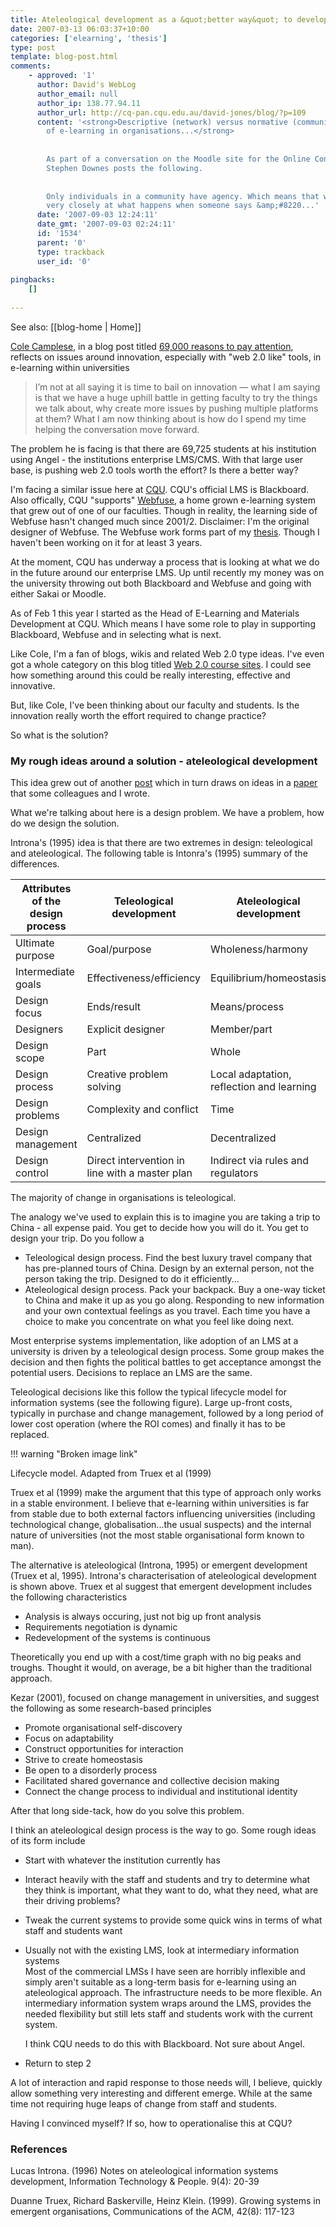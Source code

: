 ```yaml
---
title: Ateleological development as a &quot;better way&quot; to develop university e-learning systems
date: 2007-03-13 06:03:37+10:00
categories: ['elearning', 'thesis']
type: post
template: blog-post.html
comments:
    - approved: '1'
      author: David's WebLog
      author_email: null
      author_ip: 138.77.94.11
      author_url: http://cq-pan.cqu.edu.au/david-jones/blog/?p=109
      content: '<strong>Descriptive (network) versus normative (community) based development
        of e-learning in organisations...</strong>
    
    
        As part of a conversation on the Moodle site for the Online Connectivism Conference
        Stephen Downes posts the following.
    
    
        Only individuals in a community have agency. Which means that we need to look
        very closely at what happens when someone says &amp;#8220...'
      date: '2007-09-03 12:24:11'
      date_gmt: '2007-09-03 02:24:11'
      id: '1534'
      parent: '0'
      type: trackback
      user_id: '0'
    
pingbacks:
    []
    
---
```


See also: [[blog-home | Home]]

[Cole Camplese](http://camplesegroup.com/blog/?page_id=68), in a blog post titled [69,000 reasons to pay attention](http://camplesegroup.com/blog/?p=623), reflects on issues around innovation, especially with "web 2.0 like" tools, in e-learning within universities

> I’m not at all saying it is time to bail on innovation — what I am saying is that we have a huge uphill battle in getting faculty to try the things we talk about, why create more issues by pushing multiple platforms at them? What I am now thinking about is how do I spend my time helping the conversation move forward.

The problem he is facing is that there are 69,725 students at his institution using Angel - the institutions enterprise LMS/CMS. With that large user base, is pushing web 2.0 tools worth the effort? Is there a better way?

I'm facing a similar issue here at [CQU](http://www.cqu.edu.au/). CQU's official LMS is Blackboard. Also offically, CQU "supports" [Webfuse](http://webfuse.cqu.edu.au/), a home grown e-learning system that grew out of one of our faculties. Though in reality, the learning side of Webfuse hasn't changed much since 2001/2. Disclaimer: I'm the original designer of Webfuse. The Webfuse work forms part of my [thesis](http://cq-pan.cqu.edu.au/david-jones/Projects/Masters/). Though I haven't been working on it for at least 3 years.

At the moment, CQU has underway a process that is looking at what we do in the future around our enterprise LMS. Up until recently my money was on the university throwing out both Blackboard and Webfuse and going with either Sakai or Moodle.

As of Feb 1 this year I started as the Head of E-Learning and Materials Development at CQU. Which means I have some role to play in supporting Blackboard, Webfuse and in selecting what is next.

Like Cole, I'm a fan of blogs, wikis and related Web 2.0 type ideas. I've even got a whole category on this blog titled [Web 2.0 course sites](http://cq-pan.cqu.edu.au/david-jones/blog/?cat=9). I could see how something around this could be really interesting, effective and innovative.

But, like Cole, I've been thinking about our faculty and students. Is the innovation really worth the effort required to change practice?

So what is the solution?

### My rough ideas around a solution - ateleological development

This idea grew out of another [post](http://cq-pan.cqu.edu.au/david-jones/blog/?p=99) which in turn draws on ideas in a [paper](http://cq-pan.cqu.edu.au/david-jones/Publications/Papers_and_Books/Brake/) that some colleagues and I wrote.

What we're talking about here is a design problem. We have a problem, how do we design the solution.

Introna's (1995) idea is that there are two extremes in design: teleological and ateleological. The following table is Intonra's (1995) summary of the differences.

| Attributes of the design process | Teleological development | Ateleological development |
| --- | --- | --- |
| Ultimate purpose | Goal/purpose | Wholeness/harmony |
| Intermediate goals | Effectiveness/efficiency | Equilibrium/homeostasis |
| Design focus | Ends/result | Means/process |
| Designers | Explicit designer | Member/part |
| Design scope | Part | Whole |
| Design process | Creative problem solving | Local adaptation, reflection and learning |
| Design problems | Complexity and conflict | Time |
| Design management | Centralized | Decentralized |
| Design control | Direct intervention in line with a master plan | Indirect via rules and regulators |

The majority of change in organisations is teleological.

The analogy we've used to explain this is to imagine you are taking a trip to China - all expense paid. You get to decide how you will do it. You get to design your trip. Do you follow a

- Teleological design process. Find the best luxury travel company that has pre-planned tours of China. Design by an external person, not the person taking the trip. Designed to do it efficiently...
- Ateleological design process. Pack your backpack. Buy a one-way ticket to China and make it up as you go along. Responding to new information and your own contextual feelings as you travel. Each time you have a choice to make you concentrate on what you feel like doing next.

Most enterprise systems implementation, like adoption of an LMS at a university is driven by a teleological design process. Some group makes the decision and then fights the political battles to get acceptance amongst the potential users. Decisions to replace an LMS are the same.

Teleological decisions like this follow the typical lifecycle model for information systems (see the following figure). Large up-front costs, typically in purchase and change management, followed by a long period of lower cost operation (where the ROI comes) and finally it has to be replaced.

!!! warning "Broken image link"

Lifecycle model. Adapted from Truex et al (1999)

Truex et al (1999) make the argument that this type of approach only works in a stable environment. I believe that e-learning within universities is far from stable due to both external factors influencing universities (including technological change, globalisation...the usual suspects) and the internal nature of universities (not the most stable organisational form known to man).

The alternative is ateleological (Introna, 1995) or emergent development (Truex et al, 1995). Introna's characterisation of ateleological development is shown above. Truex et al suggest that emergent development includes the following characteristics

- Analysis is always occuring, just not big up front analysis
- Requirements negotiation is dynamic
- Redevelopment of the systems is continuous

Theoretically you end up with a cost/time graph with no big peaks and troughs. Thought it would, on average, be a bit higher than the traditional approach.

Kezar (2001), focused on change management in universities, and suggest the following as some research-based principles

- Promote organisational self-discovery
- Focus on adaptability
- Construct opportunities for interaction
- Strive to create homeostasis
- Be open to a disorderly process
- Facilitated shared governance and collective decision making
- Connect the change process to individual and institutional identity

After that long side-tack, how do you solve this problem.

I think an ateleological design process is the way to go. Some rough ideas of its form include

- Start with whatever the institution currently has
- Interact heavily with the staff and students and try to determine what they think is important, what they want to do, what they need, what are their driving problems?
- Tweak the current systems to provide some quick wins in terms of what staff and students want
- Usually not with the existing LMS, look at intermediary information systems  
    Most of the commercial LMSs I have seen are horribly inflexible and simply aren't suitable as a long-term basis for e-learning using an ateleological approach. The infrastructure needs to be more flexible. An intermediary information system wraps around the LMS, provides the needed flexibility but still lets staff and students work with the current system.  
      
    I think CQU needs to do this with Blackboard. Not sure about Angel.
- Return to step 2

A lot of interaction and rapid response to those needs will, I believe, quickly allow something very interesting and different emerge. While at the same time not requiring huge leaps of change from staff and students.

Having I convinced myself? If so, how to operationalise this at CQU?

### References

Lucas Introna. (1996) Notes on ateleological information systems development, Information Technology & People. 9(4): 20-39

Duanne Truex, Richard Baskerville, Heinz Klein. (1999). Growing systems in emergent organisations, Communications of the ACM, 42(8): 117-123